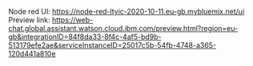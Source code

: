 Node red UI: https://node-red-ltyic-2020-10-11.eu-gb.mybluemix.net/ui
Preview link: https://web-chat.global.assistant.watson.cloud.ibm.com/preview.html?region=eu-gb&integrationID=84f8da33-8f4c-4af5-bd9b-513179efe2ae&serviceInstanceID=25017c5b-54fb-4748-a365-120d441a810e
